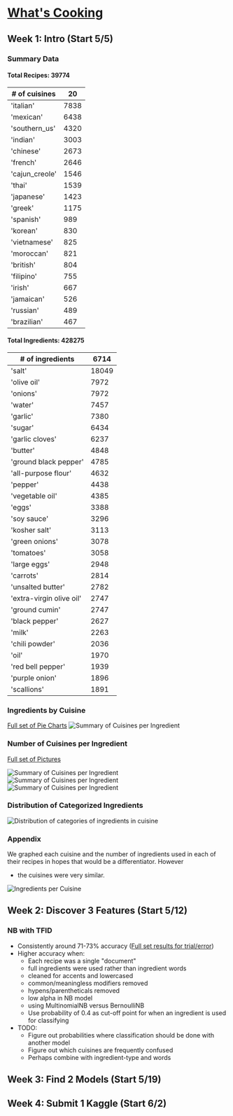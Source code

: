 # [What's Cooking](https://www.kaggle.com/c/whats-cooking)

## **Week 1**: Intro (Start 5/5)
### Summary Data

#### Total Recipes: 39774

|	# of cuisines	|	20	|
|---		|---		|
|	'italian'	|	7838	|
|	'mexican'	|	6438	|
|	'southern_us'	|	4320	|
|	'indian'	|	3003	|
|	'chinese'	|	2673	||	'french'	|	2646	||	'cajun_creole'	|	1546	||	'thai'	|	1539	||	'japanese'	|	1423	||	'greek'	|	1175	||	'spanish'	|	989	||	'korean'	|	830	||	'vietnamese'	|	825	||	'moroccan'	|	821	||	'british'	|	804	||	'filipino'	|	755	||	'irish'	|	667	||	'jamaican'	|	526	||	'russian'	|	489	||	'brazilian'	|	467	|

#### Total Ingredients: 428275

|	# of ingredients	|	6714	|
|---		|---	 	|
|	'salt'	|	 18049	|
|	'olive oil'	|	 7972	|
|	'onions'	|	 7972	|
|	'water'	|	 7457	|
|	'garlic'	|	 7380	|
|	'sugar'	|	 6434	|
|	'garlic cloves'	|	 6237	|
|	'butter'	|	 4848	|
|	'ground black pepper'	|	 4785	|
|	'all-purpose flour'	|	 4632	|
|	'pepper'	|	 4438	|
|	'vegetable oil'	|	 4385	|
|	'eggs'	|	 3388	|
|	'soy sauce'	|	 3296	|
|	'kosher salt'	|	 3113	|
|	'green onions'	|	 3078	|
|	'tomatoes'	|	 3058	|
|	'large eggs'	|	 2948	|
|	'carrots'	|	 2814	|
|	'unsalted butter'	|	 2782	|
|	'extra-virgin olive oil'	|	 2747	|
|	'ground cumin'	|	 2747	|
|	'black pepper'	|	 2627	|
|	'milk'	|	 2263	|
|	'chili powder'	|	 2036	|
|	'oil'	|	 1970	|
|	'red bell pepper'	|	 1939	|
|	'purple onion'	|	 1896	|
|	'scallions'	|	1891	|

### Ingredients by Cuisine
[Full set of Pie Charts](piecharts.html)
![Summary of Cuisines per Ingredient](piecharts_greek.png)

### Number of Cuisines per Ingredient
[Full set of Pictures](sherry/SummaryPics)

![Summary of Cuisines per Ingredient](sherry/SummaryPics/KaggleDashboard.png)
![Summary of Cuisines per Ingredient](sherry/SummaryPics/KaggleDashboard01.png)
![Summary of Cuisines per Ingredient](sherry/SummaryPics/KaggleDashboard02.png)

### Distribution of Categorized Ingredients
![Distribution of categories of ingredients in cuisine](Judy/ingredients_clean.png)

### Appendix
We graphed each cuisine and the number of ingredients used in each of their recipes in hopes that would be a differentiator. However
* the cuisines were very similar.

![Ingredients per Cuisine](sherry/ingredients_per_cuisine.png)

## **Week 2**: Discover 3 Features (Start 5/12)
### NB with TFID
* Consistently around 71-73% accuracy ([Full set results for trial/error](sherry/data/results.csv))
* Higher accuracy when:
    * Each recipe was a single "document"
    * full ingredients were used rather than ingredient words
    * cleaned for accents and lowercased
    * common/meaningless modifiers removed
    * hypens/parentheticals removed
    * low alpha in NB model
    * using MultinomialNB versus BernoulliNB
    * Use probability of 0.4 as cut-off point for when an ingredient is used for classifying
* TODO:
    * Figure out probabilities where classification should be done with another model
    * Figure out which cuisines are frequently confused
    * Perhaps combine with ingredient-type and words

## **Week 3**: Find 2 Models (Start 5/19)


## **Week 4**: Submit 1 Kaggle (Start 6/2)
